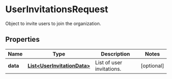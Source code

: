 

# UserInvitationsRequest

Object to invite users to join the organization.
## Properties

Name | Type | Description | Notes
------------ | ------------- | ------------- | -------------
**data** | [**List&lt;UserInvitationData&gt;**](UserInvitationData.md) | List of user invitations. |  [optional]



